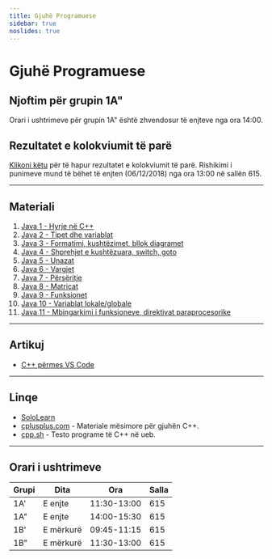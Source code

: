 ```yaml
---
title: Gjuhë Programuese
sidebar: true
noslides: true
---
```


# Gjuhë Programuese

## Njoftim për grupin 1A"

Orari i ushtrimeve për grupin 1A" është zhvendosur të enjteve nga ora 14:00.

## Rezultatet e kolokviumit të parë

[Klikoni këtu](/lendet/gjuhe-programuese/kolokviumi1) për të hapur rezultatet e kolokviumit të parë. Rishikimi i punimeve mund të bëhet të enjten (06/12/2018) nga ora 13:00 në sallën 615.

---

## Materiali

1. [Java 1 - Hyrje në C++](/lendet/gjuhe-programuese/java1)
2. [Java 2 - Tipet dhe variablat](/lendet/gjuhe-programuese/java2)
3. [Java 3 - Formatimi, kushtëzimet, bllok diagramet](/lendet/gjuhe-programuese/java3)
4. [Java 4 - Shprehjet e kushtëzuara, switch, goto](/lendet/gjuhe-programuese/java4)
5. [Java 5 - Unazat](/lendet/gjuhe-programuese/java5)
6. [Java 6 - Vargjet](/lendet/gjuhe-programuese/java6)
7. [Java 7 - Përsëritje](/lendet/gjuhe-programuese/java7)
8. [Java 8 - Matricat](/lendet/gjuhe-programuese/java8)
8. [Java 9 - Funksionet](/lendet/gjuhe-programuese/java9)
8. [Java 10 - Variablat lokale/globale](/lendet/gjuhe-programuese/java10)
9. [Java 11 - Mbingarkimi i funksioneve, direktivat paraprocesorike](/lendet/gjuhe-programuese/java11)

---

## Artikuj

- [C++ përmes VS Code](/lendet/gjuhe-programuese/vs-code)

---

## Linqe

- [SoloLearn](https://www.sololearn.com/Course/CPlusPlus/)
- [cplusplus.com](http://www.cplusplus.com/doc/tutorial/) - Materiale mësimore për gjuhën C++.
- [cpp.sh](http://cpp.sh/) - Testo programe të C++ në ueb.

---

## Orari i ushtrimeve

Grupi|Dita|Ora|Salla
-|-|-|-
1A'|E enjte|11:30-13:00|615
1A"|E enjte|14:00-15:30|615
1B'|E mërkurë|09:45-11:15|615
1B"|E mërkurë|11:30-13:00|615
